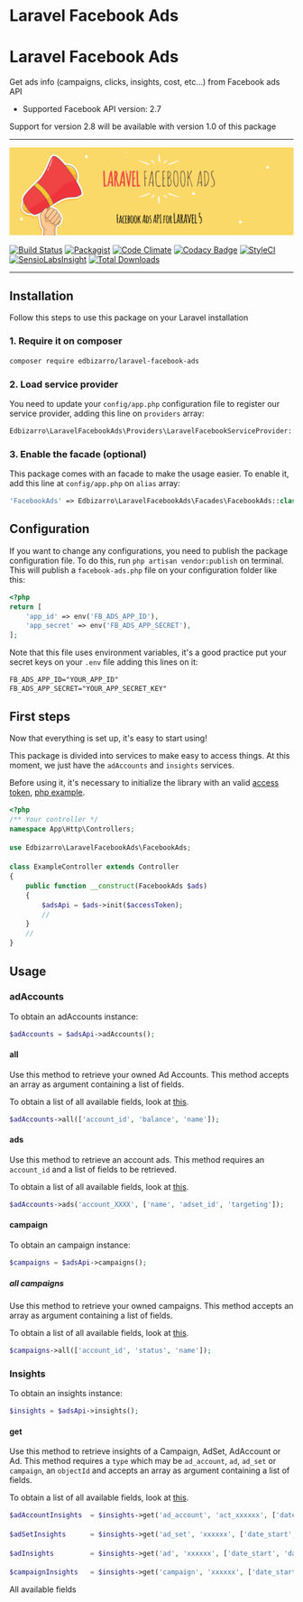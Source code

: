 # Laravel Facebook Ads

# Laravel Facebook Ads

Get ads info (campaigns, clicks, insights, cost, etc...) from Facebook ads API

 - Supported Facebook API version: 2.7

Support for version 2.8 will be available with version 1.0 of this package

---

![logo](laravel-facebook-ads.png)

[![Build Status](https://semaphoreci.com/api/v1/edbizarro/laravel-facebook-ads/branches/master/badge.svg)](https://semaphoreci.com/edbizarro/laravel-facebook-ads)
[![Packagist](https://img.shields.io/packagist/v/edbizarro/laravel-facebook-ads.svg)](https://packagist.org/packages/edbizarro/laravel-facebook-ads) [![Code Climate](https://codeclimate.com/github/edbizarro/laravel-facebook-ads/badges/gpa.svg)](https://codeclimate.com/github/edbizarro/laravel-facebook-ads) [![Codacy Badge](https://api.codacy.com/project/badge/grade/d6deeeac233847dba57afb5c07ccad4b)](https://www.codacy.com/app/edbizarro/laravel-facebook-ads) [![StyleCI](https://styleci.io/repos/55666212/shield)](https://styleci.io/repos/55666212) [![SensioLabsInsight](https://insight.sensiolabs.com/projects/f5001994-d22b-45a1-aa50-d4ac356cd42f/mini.png)](https://insight.sensiolabs.com/projects/f5001994-d22b-45a1-aa50-d4ac356cd42f) [![Total Downloads](http://img.shields.io/packagist/dm/edbizarro/laravel-facebook-ads.svg)](https://packagist.org/packages/edbizarro/laravel-facebook-ads)

---

## Installation

Follow this steps to use this package on your Laravel installation

### 1. Require it on composer

```bash
composer require edbizarro/laravel-facebook-ads
```

### 2. Load service provider

You need to update your `config/app.php` configuration file to register our service provider, adding this line on `providers` array:

```php
Edbizarro\LaravelFacebookAds\Providers\LaravelFacebookServiceProvider::class
```

### 3. Enable the facade (optional)

This package comes with an facade to make the usage easier. To enable it, add this line at `config/app.php` on `alias` array:

```php
'FacebookAds' => Edbizarro\LaravelFacebookAds\Facades\FacebookAds::class
```

## Configuration

If you want to change any configurations, you need to publish the package configuration file. To do this, run `php artisan vendor:publish` on terminal.
This will publish a `facebook-ads.php` file on your configuration folder like this:

```php
<?php
return [
    'app_id' => env('FB_ADS_APP_ID'),
    'app_secret' => env('FB_ADS_APP_SECRET'),
];
```

Note that this file uses environment variables, it's a good practice put your secret keys on your `.env` file adding this lines on it:


```
FB_ADS_APP_ID="YOUR_APP_ID"
FB_ADS_APP_SECRET="YOUR_APP_SECRET_KEY"
```

## First steps

Now that everything is set up, it's easy to start using!

This package is divided into services to make easy to access things. At this moment, we just have the `adAccounts` and `insights` services.

Before using it, it's necessary to initialize the library with an valid [access token](https://developers.facebook.com/docs/facebook-login/access-tokens#usertokens), [php example](https://github.com/facebook/facebook-php-sdk-v4#usage).

```php
<?php
/** Your controller */
namespace App\Http\Controllers;

use Edbizarro\LaravelFacebookAds\FacebookAds;

class ExampleController extends Controller
{
    public function __construct(FacebookAds $ads)
    {
        $adsApi = $ads->init($accessToken);
        //
    }
    //
}
```

## Usage

### adAccounts

To obtain an adAccounts instance:

```php
$adAccounts = $adsApi->adAccounts();
```

#### all

Use this method to retrieve your owned Ad Accounts. This method accepts an array as argument containing a list of fields.

To obtain a list of all available fields, look at [this](https://github.com/facebook/facebook-php-ads-sdk/blob/master/src/FacebookAds/Object/Fields/AdAccountFields.php).

```php
$adAccounts->all(['account_id', 'balance', 'name']);
```

#### ads

Use this method to retrieve an account ads. This method requires an `account_id` and a list of fields to be retrieved.

To obtain a list of all available fields, look at [this](https://github.com/facebook/facebook-php-ads-sdk/blob/master/src/FacebookAds/Object/Fields/AdFields.php).

```php
$adAccounts->ads('account_XXXX', ['name', 'adset_id', 'targeting']);
```

#### campaign

To obtain an campaign instance:

```php
$campaigns = $adsApi->campaigns();
```

##### all campaigns

Use this method to retrieve your owned campaigns. This method accepts an array as argument containing a list of fields.

To obtain a list of all available fields, look at [this](https://github.com/facebook/facebook-php-ads-sdk/blob/master/src/FacebookAds/Object/Fields/CampaignFields.php).

```php
$campaigns->all(['account_id', 'status', 'name']);
```

### Insights

To obtain an insights instance:

```php
$insights = $adsApi->insights();
```

#### get

Use this method to retrieve insights of a Campaign, AdSet, AdAccount or Ad. This method requires a `type` which may be `ad_account`, `ad`, `ad_set` or `campaign`, an `objectId` and accepts an array as argument containing a list of fields.

To obtain a list of all available fields, look at [this](https://github.com/facebook/facebook-php-ads-sdk/blob/master/src/FacebookAds/Object/Fields/AdsInsightsFields.php).

```php
$adAccountInsights  = $insights->get('ad_account', 'act_xxxxxx', ['date_start', 'date_stop', 'ad_name']]);

$adSetInsights      = $insights->get('ad_set', 'xxxxxx', ['date_start', 'date_stop', 'ad_name', 'clicks']]);

$adInsights         = $insights->get('ad', 'xxxxxx', ['date_start', 'date_stop', 'ad_name', 'clicks']]);

$campaignInsights   = $insights->get('campaign', 'xxxxxx', ['date_start', 'date_stop', 'ad_name', 'clicks']]);
```

All available fields
